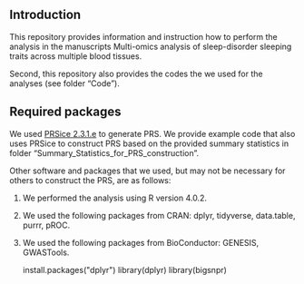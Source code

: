 ## Introduction

This repository provides information and instruction how to perform the
analysis in the manuscripts Multi-omics analysis of sleep-disorder
sleeping traits across multiple blood tissues.

Second, this repository also provides the codes the we used for the
analyses (see folder “Code”).

## Required packages

We used [PRSice 2.3.1.e](https://www.prsice.info "PRSice 2.3.1.e") to
generate PRS. We provide example code that also uses PRSice to construct
PRS based on the provided summary statistics in folder
“Summary\_Statistics\_for\_PRS\_construction”.

Other software and packages that we used, but may not be necessary for
others to construct the PRS, are as follows:  
1. We performed the analysis using R version 4.0.2.  
2. We used the following packages from CRAN: dplyr, tidyverse,
data.table, purrr, pROC.  
3. We used the following packages from BioConductor: GENESIS,
GWASTools.  

    install.packages("dplyr")
    library(dplyr)
    library(bigsnpr)
